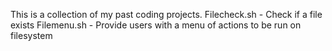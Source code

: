 This is a collection of my past coding projects.
Filecheck.sh - Check if a file exists
Filemenu.sh - Provide users with a menu of actions to be run on filesystem
